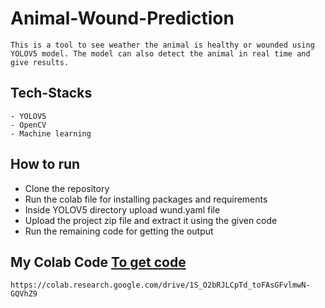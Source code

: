 # Animal-Wound-Prediction
    This is a tool to see weather the animal is healthy or wounded using YOLOV5 model. The model can also detect the animal in real time and give results.

## Tech-Stacks
    - YOLOV5
    - OpenCV
    - Machine learning

## How to run 
  - Clone the repository
  - Run the colab file for installing packages and requirements
  - Inside YOLOV5 directory upload wund.yaml file
  - Upload the project zip file and extract it using the given code
  - Run the remaining code for getting the output
## My Colab Code [To get code](https://colab.research.google.com/drive/1S_O2bRJLCpTd_toFAsGFvlmwN-GQVhZ9)
    https://colab.research.google.com/drive/1S_O2bRJLCpTd_toFAsGFvlmwN-GQVhZ9
